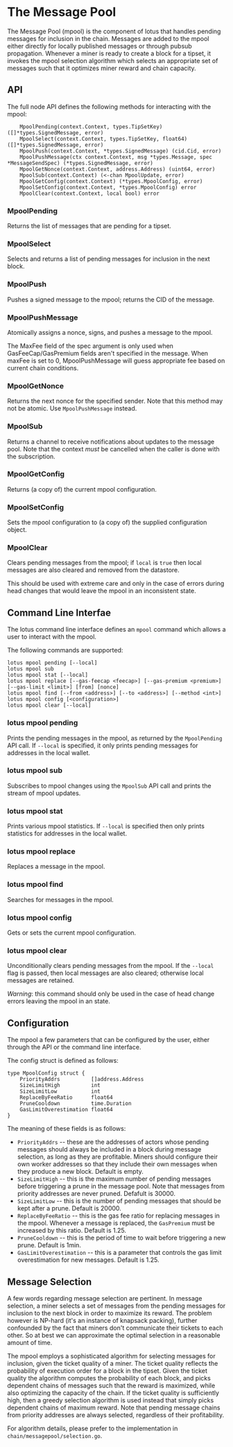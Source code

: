 # The Message Pool

The Message Pool (mpool) is the component of lotus that handles
pending messages for inclusion in the chain. Messages are added to the
mpool either directly for locally published messages or through pubsub
propagation.  Whenever a miner is ready to create a block for a
tipset, it invokes the mpool selection algorithm which selects an
appropriate set of messages such that it optimizes miner reward and
chain capacity.

## API

The full node API defines the following methods for interacting with the mpool:
```
    MpoolPending(context.Context, types.TipSetKey) ([]*types.SignedMessage, error)
    MpoolSelect(context.Context, types.TipSetKey, float64) ([]*types.SignedMessage, error)
    MpoolPush(context.Context, *types.SignedMessage) (cid.Cid, error)
    MpoolPushMessage(ctx context.Context, msg *types.Message, spec *MessageSendSpec) (*types.SignedMessage, error)
    MpoolGetNonce(context.Context, address.Address) (uint64, error)
    MpoolSub(context.Context) (<-chan MpoolUpdate, error)
    MpoolGetConfig(context.Context) (*types.MpoolConfig, error)
    MpoolSetConfig(context.Context, *types.MpoolConfig) error
    MpoolClear(context.Context, local bool) error
```

### MpoolPending

Returns the list of messages that are pending for a tipset.

### MpoolSelect

Selects and returns a list of pending messages for inclusion in the next block.

### MpoolPush

Pushes a signed message to the mpool; returns the CID of the message.

### MpoolPushMessage

Atomically assigns a nonce, signs, and pushes a message to the mpool.

The MaxFee field of the spec argument is only used when
GasFeeCap/GasPremium fields aren't specified in the message. When
maxFee is set to 0, MpoolPushMessage will guess appropriate fee based
on current chain conditions.

### MpoolGetNonce

Returns the next nonce for the specified sender. Note that this method may not be atomic.
Use `MpoolPushMessage` instead.

### MpoolSub

Returns a channel to receive notifications about updates to the message pool.
Note that the context *must* be cancelled when the caller is done with the subscription.

### MpoolGetConfig

Returns (a copy of) the current mpool configuration.

### MpoolSetConfig

Sets the mpool configuration to (a copy of) the supplied configuration object.

### MpoolClear

Clears pending messages from the mpool; if `local` is `true` then local messages are also cleared and removed from the datastore.

This should be used with extreme care and only in the case of errors during head changes that
would leave the mpool in an inconsistent state.


## Command Line Interfae

The lotus command line interface defines an `mpool` command which
allows a user to interact with the mpool.

The following commands are supported:
```
lotus mpool pending [--local]
lotus mpool sub
lotus mpool stat [--local]
lotus mpool replace [--gas-feecap <feecap>] [--gas-premium <premium>] [--gas-limit <limit>] [from] [nonce]
lotus mpool find [--from <address>] [--to <address>] [--method <int>]
lotus mpool config [<configuration>]
lotus mpool clear [--local]
```

### lotus mpool pending
Prints the pending messages in the mpool, as returned by the `MpoolPending` API call.
If `--local` is specified, it only prints pending messages for addresses in the local wallet.

### lotus mpool sub
Subscribes to mpool changes using the `MpoolSub` API call and prints the stream of mpool
updates.

### lotus mpool stat
Prints various mpool statistics.
If `--local` is specified then only prints statistics for addresses in the local wallet.

### lotus mpool replace
Replaces a message in the mpool.

### lotus mpool find
Searches for messages in the mpool.

### lotus mpool config
Gets or sets the current mpool configuration.

### lotus mpool clear
Unconditionally clears pending messages from the mpool.
If the `--local` flag is passed, then local messages are also cleared; otherwise local messages are retained.

*Warning*: this command should only be used in the case of head change errors leaving the mpool in an  state.

## Configuration

The mpool a few parameters that can be configured by the user, either through the API
or the command line interface.

The config struct is defined as follows:
```
type MpoolConfig struct {
	PriorityAddrs          []address.Address
	SizeLimitHigh          int
	SizeLimitLow           int
	ReplaceByFeeRatio      float64
	PruneCooldown          time.Duration
	GasLimitOverestimation float64
}

```

The meaning of these fields is as follows:
- `PriorityAddrs` -- these are the addresses of actors whose pending messages should always
  be included in a block during message selection, as long as they are profitable.
  Miners should configure their own worker addresses so that they include their own messages
  when they produce a new block.
  Default is empty.
- `SizeLimitHigh` -- this is the maximum number of pending messages before triggering a
  prune in the message pool. Note that messages from priority addresses are never pruned.
  Defafult is 30000.
- `SizeLimitLow` -- this is the number of pending messages that should be kept after a prune.
  Default is 20000.
- `ReplaceByFeeRatio` -- this is the gas fee ratio for replacing messages in the mpool.
  Whenever a message is replaced, the `GasPremium` must be increased by this ratio.
  Default is 1.25.
- `PruneCooldown` -- this is the period of time to wait before triggering a new prune.
  Default is 1min.
- `GasLimitOverestimation` -- this is a parameter that controls the gas limit overestimation for new messages.
  Default is 1.25.


## Message Selection

A few words regarding message selection are pertinent. In message
selection, a miner selects a set of messages from the pending messages
for inclusion to the next block in order to maximize its reward. The
problem however is NP-hard (it's an instance of knapsack packing),
further confounded by the fact that miners don't communicate their
tickets to each other. So at best we can approximate the optimal
selection in a reasonable amount of time.

The mpool employs a sophisticated algorithm for selecting messages for
inclusion, given the ticket quality of a miner. The ticket quality
reflects the probability of execution order for a block in the
tipset. Given the ticket quality the algorithm computes the
probability of each block, and picks dependent chains of messages such
that the reward is maximized, while also optimizing the capacity of
the chain.  If the ticket quality is sufficiently high, then a greedy
selection algorithm is used instead that simply picks dependent chains of
maximum reward.  Note that pending message chains from priority addresses
are always selected, regardless of their profitability.

For algorithm details, please prefer to the implementation in
`chain/messagepool/selection.go`.
